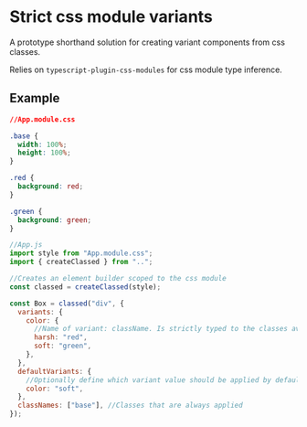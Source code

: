 # Strict css module variants

A prototype shorthand solution for creating variant components from css
classes.

Relies on `typescript-plugin-css-modules` for css module type inference.

## Example

```css
//App.module.css

.base {
  width: 100%;
  height: 100%;
}

.red {
  background: red;
}

.green {
  background: green;
}
```

```js
//App.js
import style from "App.module.css";
import { createClassed } from "..";

//Creates an element builder scoped to the css module
const classed = createClassed(style);

const Box = classed("div", {
  variants: {
    color: {
      //Name of variant: className. Is strictly typed to the classes available in the css module
      harsh: "red",
      soft: "green",
    },
  },
  defaultVariants: {
    //Optionally define which variant value should be applied by default
    color: "soft",
  },
  classNames: ["base"], //Classes that are always applied
});
```
